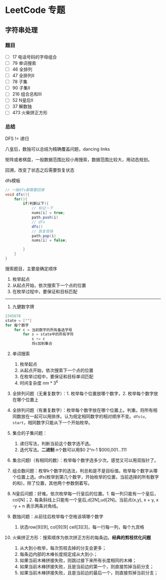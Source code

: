 # LeetCode 专题

## 字符串处理

### 题目

- [ ]  17 电话号码的字母组合
- [ ]  79 单词搜索
- [ ]  46 全排列
- [ ]  47 全排列II
- [ ]  78 子集
- [ ]  90 子集II
- [ ]  216 组合总和III
- [ ]  52 N皇后II
- [ ]  37 解数独
- [ ]  473 火柴拼正方形

### 总结
 
DFS != 递归

八皇后，数独可以总结为精确覆盖问题，dancing links

矩阵或者棋盘，一般数据范围比较小用搜索，数据范围比较大，用动态规划。

回溯，改变了状态之后需要恢复状态

dfs模板
```java
// 一般dfs都需要回溯
void dfs(){
    for(){
        if(判断以下){
            // 标记一下
            nums[i] = true;
            path.push(i)
            // dfs
            dfs()
            // 恢复现场
            path.pop(i)
            nums[i] = false;

        }
    }
}
```

搜索题目，主要是确定顺序
1. 枚举起点
2. 从起点开始，依次搜索下一个点的位置
3. 在枚举过程中，要保证和目标匹配
---

1. 九健数字牌
```java
2345678
state = [""]
for 每个数字
    for c = 当前数字的所有备选字母
        for s = state中的所有字符
            s += c
            将s加到集合
```
2. 单词搜索

   1. 枚举起点
   2. 从起点开始，依次搜索下一个点的位置
   3. 在枚举过程中，要保证和目标单词匹配
   4. 时间复杂度 $nm* 3^k$

3. 全排列问题（无重复数字）：1. 枚举每个位置放哪个数字，2. 枚举每个数字放在哪个位置上
4. 全排列问题（有重复数字）：枚举每个数字放在哪个位置上。判重。将所有相同数放在一起可以用排序。认为规定相同数字的相对顺序不变。`dfs(u, start`，相同数字只能从下一个开始枚举。
5. 集合的子集问题：
   1. 递归写法，判断当前这个数字选不选。
   2. 迭代写法。**二进制** n个数可以用$0  2^n-1 $000,001...111
6. 集合问题I（有相同的数）：枚举每个数字选多少次。感觉又可以用双指针了。
7. 组合数问题：枚举k个数字的选法，判总和是不是目标值。枚举每个数字从哪个位置上选。dfs(枚举到第几个数字，开始枚举的位置，当前选择的所有数字的和)，除了位置，其他两个参数倒着写。
8. N皇后问题：好难。依次枚举每一行皇后的位置。1. 每一列只能有一个皇后，col[N]；2. 每条斜线上只能有一个皇后,d[2N],ud[2N]。当前点(x,y), x + y, x -y + n 表示两条对角线。
9. 数独问题：从前往后枚举每个空格该填哪个数字
   1.  状态row[9][9], col[9][9] cell[3][3]，每一行每一列，每个九宫格
10. 火柴拼正方形：搜索顺序为依次拼正方形的每条边。**经典的剪枝优化问题**
    1.  从大到小枚举，每次剪枝去掉的分支会更多；
    2.  每条边内部的木棒长度规定成从大到小；
    3.  如果当前木棒拼接失败，则跳过接下来所有长度相同的木棒；
    4.  如果当前木棒拼接失败，且是当前边的第一个，则直接剪掉当前分支；
    5.  如果当前木棒拼接失败，且是当前边的最后一个，则直接剪掉当前分支；